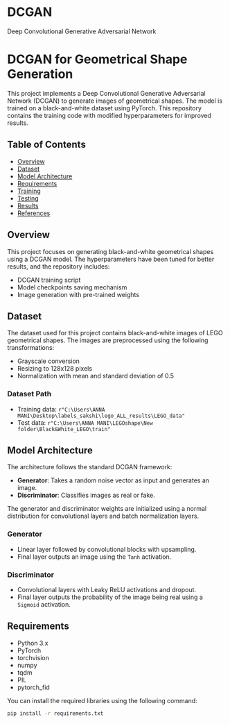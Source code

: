 # DCGAN
Deep Convolutional Generative Adversarial Network
# DCGAN for Geometrical Shape Generation

This project implements a Deep Convolutional Generative Adversarial Network (DCGAN) to generate images of geometrical shapes. The model is trained on a black-and-white dataset using PyTorch. This repository contains the training code with modified hyperparameters for improved results.

## Table of Contents
- [Overview](#overview)
- [Dataset](#dataset)
- [Model Architecture](#model-architecture)
- [Requirements](#requirements)
- [Training](#training)
- [Testing](#testing)
- [Results](#results)
- [References](#references)

## Overview
This project focuses on generating black-and-white geometrical shapes using a DCGAN model. The hyperparameters have been tuned for better results, and the repository includes:
- DCGAN training script
- Model checkpoints saving mechanism
- Image generation with pre-trained weights

## Dataset
The dataset used for this project contains black-and-white images of LEGO geometrical shapes. The images are preprocessed using the following transformations:
- Grayscale conversion
- Resizing to 128x128 pixels
- Normalization with mean and standard deviation of 0.5

### Dataset Path
- Training data: `r"C:\Users\ANNA MANI\Desktop\labels_sakshi\lego_ALL_results\LEGO_data"`
- Test data: `r"C:\Users\ANNA MANI\LEGOshape\New folder\Black&White_LEGO\train"`

## Model Architecture
The architecture follows the standard DCGAN framework:
- **Generator**: Takes a random noise vector as input and generates an image.
- **Discriminator**: Classifies images as real or fake.

The generator and discriminator weights are initialized using a normal distribution for convolutional layers and batch normalization layers.

### Generator
- Linear layer followed by convolutional blocks with upsampling.
- Final layer outputs an image using the `Tanh` activation.

### Discriminator
- Convolutional layers with Leaky ReLU activations and dropout.
- Final layer outputs the probability of the image being real using a `Sigmoid` activation.

## Requirements
- Python 3.x
- PyTorch
- torchvision
- numpy
- tqdm
- PIL
- pytorch_fid

You can install the required libraries using the following command:
```bash
pip install -r requirements.txt
